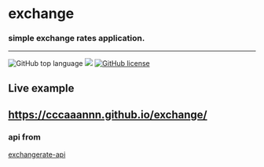 # exchange
### simple exchange rates application.
---
![GitHub top language](https://img.shields.io/github/languages/top/cccaaannn/exchange?style=flat-square) ![](https://img.shields.io/github/repo-size/cccaaannn/exchange?style=flat-square) [![GitHub license](https://img.shields.io/github/license/cccaaannn/exchange?style=flat-square)](https://github.com/cccaaannn/exchange/blob/master/LICENSE)


## Live example
## https://cccaaannn.github.io/exchange/


### api from

[exchangerate-api](https://app.exchangerate-api.com)




